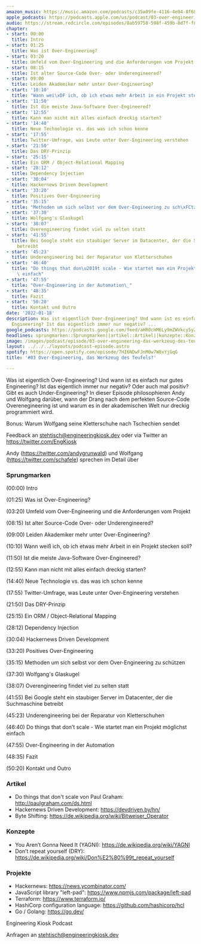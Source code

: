 ```yaml
---
amazon_music: https://music.amazon.com/podcasts/c35a09fe-4116-4e04-8f68-77d61b112e46/episodes/3a1c7cb3-6259-4c47-a129-f93a96345d89/engineering-kiosk-03-over-engineering-das-werkzeug-des-teufels
apple_podcasts: https://podcasts.apple.com/us/podcast/03-over-engineering-das-werkzeug-des-teufels/id1603082924?i=1000548219975
audio: https://stream.redcircle.com/episodes/8ab59758-598f-459b-8d7f-f832ced2b87f/stream.mp3
chapter:
- start: 00:00
  title: Intro
- start: 01:25
  title: Was ist Over-Engineering?
- start: 03:20
  title: Umfeld vom Over-Engineering und die Anforderungen vom Projekt
- start: 08:15
  title: Ist alter Source-Code Over- oder Underengineered?
- start: 09:00
  title: Leiden Akademiker mehr unter Over-Engineering?
- start: '10:10'
  title: "Wann wei\xDF ich, ob ich etwas mehr Arbeit in ein Projekt stecken soll?"
- start: '11:50'
  title: Ist die meiste Java-Software Over-Engineered?
- start: '12:55'
  title: Kann man nicht mit alles einfach dreckig starten?
- start: '14:40'
  title: Neue Technologie vs. das was ich schon kenne
- start: '17:55'
  title: Twitter-Umfrage, was Leute unter Over-Engineering verstehen
- start: '21:50'
  title: Das DRY-Prinzip
- start: '25:15'
  title: Ein ORM / Object-Relational Mapping
- start: '28:12'
  title: Dependency Injection
- start: '30:04'
  title: Hackernews Driven Development
- start: '33:20'
  title: Positives Over-Engineering
- start: '35:15'
  title: "Methoden um sich selbst vor dem Over-Engineering zu sch\xFCtzen"
- start: '37:30'
  title: Wolfgang's Glaskugel
- start: '38:07'
  title: Overengineering findet viel zu selten statt
- start: '41:55'
  title: Bei Google steht ein staubiger Server im Datacenter, der die Suchmaschine
    betreibt
- start: '45:23'
  title: Underengineering bei der Reparatur von Kletterschuhen
- start: '46:40'
  title: "Do things that don\u2019t scale - Wie startet man ein Projekt m\xF6glichst\
    \ einfach"
- start: '47:55'
  title: "Over-Engineering in der Automation\_"
- start: '48:35'
  title: Fazit
- start: '50:20'
  title: Kontakt und Outro
date: '2022-01-18'
description: Was ist eigentlich Over-Engineering? Und wann ist es einfach nur gutes
  Engineering? Ist das eigentlich immer nur negativ? ...
google_podcasts: https://podcasts.google.com/feed/aHR0cHM6Ly9mZWVkcy5yZWRjaXJjbGUuY29tLzBlY2ZkZmQ3LWZkYTEtNGMzZC05NTE1LTQ3NjcyN2Y5ZGY1ZQ/episode/YzI4MzgwODQtNDNlMy00Y2I2LTkwMTMtYTQ4MDQyOWI4NTQ3?sa=X&ved=0CAUQkfYCahcKEwi4xMSxj4L4AhUAAAAAHQAAAAAQNQ
headlines: sprungmarken::Sprungmarken||artikel::Artikel||konzepte::Konzepte||projekte::Projekte
image: /images/podcast/episode/03-over-engineering-das-werkzeug-des-teufels.jpg
layout: ../../../layouts/podcast-episode.astro
spotify: https://open.spotify.com/episode/7HI6NDwFJnM0w7W8xYjGqG
title: '#03 Over-Engineering, das Werkzeug des Teufels?'

---
```


<p class="mb-6 text-base md:text-lg text-coolGray-500">Was ist eigentlich Over-Engineering? Und wann ist es einfach nur gutes Engineering? Ist das eigentlich immer nur negativ? Oder auch mal positiv? Gibt es auch Under-Engineering? In dieser Episode philosophieren Andy und Wolfgang darüber, wann der Drang nach dem perfekten Source-Code Overenegineering ist und warum es in der akademischen Welt nur dreckig programmiert wird.</p><p class="mb-6 text-base md:text-lg text-coolGray-500">Bonus: Warum Wolfgang seine Kletterschuhe nach Tschechien sendet</p><p class="mb-6 text-base md:text-lg text-coolGray-500">Feedback an <a class="underline hover:no-underline" style="text-decoration-line: underline;"href="mailto:stehtisch@engineeringkiosk.dev" rel="nofollow">stehtisch@engineeringkiosk.dev</a> oder via Twitter an <a class="underline hover:no-underline" style="text-decoration-line: underline;"href="https://twitter.com/EngKiosk" rel="nofollow">https://twitter.com/EngKiosk</a></p><p class="mb-6 text-base md:text-lg text-coolGray-500">Andy (<a class="underline hover:no-underline" style="text-decoration-line: underline;"href="https://twitter.com/andygrunwald" rel="nofollow">https://twitter.com/andygrunwald</a>) und Wolfgang (<a class="underline hover:no-underline" style="text-decoration-line: underline;"href="https://twitter.com/schafele" rel="nofollow">https://twitter.com/schafele</a>) sprechen im Detail über</p><h3 class="mb-4 text-2xl md:text-3xl font-semibold text-coolGray-800" id=sprungmarken>Sprungmarken</h3><p class="mb-6 text-base md:text-lg text-coolGray-500">(00:00) Intro</p><p class="mb-6 text-base md:text-lg text-coolGray-500">(01:25) Was ist Over-Engineering?</p><p class="mb-6 text-base md:text-lg text-coolGray-500">(03:20) Umfeld vom Over-Engineering und die Anforderungen vom Projekt</p><p class="mb-6 text-base md:text-lg text-coolGray-500">(08:15) Ist alter Source-Code Over- oder Underengineered?</p><p class="mb-6 text-base md:text-lg text-coolGray-500">(09:00) Leiden Akademiker mehr unter Over-Engineering?</p><p class="mb-6 text-base md:text-lg text-coolGray-500">(10:10) Wann weiß ich, ob ich etwas mehr Arbeit in ein Projekt stecken soll?</p><p class="mb-6 text-base md:text-lg text-coolGray-500">(11:50) Ist die meiste Java-Software Over-Engineered?</p><p class="mb-6 text-base md:text-lg text-coolGray-500">(12:55) Kann man nicht mit alles einfach dreckig starten?</p><p class="mb-6 text-base md:text-lg text-coolGray-500">(14:40) Neue Technologie vs. das was ich schon kenne</p><p class="mb-6 text-base md:text-lg text-coolGray-500">(17:55) Twitter-Umfrage, was Leute unter Over-Engineering verstehen</p><p class="mb-6 text-base md:text-lg text-coolGray-500">(21:50) Das DRY-Prinzip</p><p class="mb-6 text-base md:text-lg text-coolGray-500">(25:15) Ein ORM / Object-Relational Mapping</p><p class="mb-6 text-base md:text-lg text-coolGray-500">(28:12) Dependency Injection</p><p class="mb-6 text-base md:text-lg text-coolGray-500">(30:04) Hackernews Driven Development</p><p class="mb-6 text-base md:text-lg text-coolGray-500">(33:20) Positives Over-Engineering</p><p class="mb-6 text-base md:text-lg text-coolGray-500">(35:15) Methoden um sich selbst vor dem Over-Engineering zu schützen</p><p class="mb-6 text-base md:text-lg text-coolGray-500">(37:30) Wolfgang&#39;s Glaskugel</p><p class="mb-6 text-base md:text-lg text-coolGray-500">(38:07) Overengineering findet viel zu selten statt</p><p class="mb-6 text-base md:text-lg text-coolGray-500">(41:55) Bei Google steht ein staubiger Server im Datacenter, der die Suchmaschine betreibt</p><p class="mb-6 text-base md:text-lg text-coolGray-500">(45:23) Underengineering bei der Reparatur von Kletterschuhen</p><p class="mb-6 text-base md:text-lg text-coolGray-500">(46:40) Do things that don’t scale - Wie startet man ein Projekt möglichst einfach</p><p class="mb-6 text-base md:text-lg text-coolGray-500">(47:55) Over-Engineering in der Automation </p><p class="mb-6 text-base md:text-lg text-coolGray-500">(48:35) Fazit</p><p class="mb-6 text-base md:text-lg text-coolGray-500">(50:20) Kontakt und Outro</p><h3 class="mb-4 text-2xl md:text-3xl font-semibold text-coolGray-800" id=artikel>Artikel</h3><ul class="list-disc px-5 mb-6 md:px-5 text-base md:text-lg text-coolGray-500" style="list-style-type: disc;"><li class="mb-3">Do things that don&#39;t scale von Paul Graham: <a class="underline hover:no-underline" style="text-decoration-line: underline;"href="http://paulgraham.com/ds.html" rel="nofollow">http://paulgraham.com/ds.html</a></li><li class="mb-3">Hackernews Driven Development: <a class="underline hover:no-underline" style="text-decoration-line: underline;"href="https://devdriven.by/hn/" rel="nofollow">https://devdriven.by/hn/</a></li><li class="mb-3">Byte Shifting: <a class="underline hover:no-underline" style="text-decoration-line: underline;"href="https://de.wikipedia.org/wiki/Bitweiser_Operator" rel="nofollow">https://de.wikipedia.org/wiki/Bitweiser_Operator</a></li></ul><h3 class="mb-4 text-2xl md:text-3xl font-semibold text-coolGray-800" id=konzepte>Konzepte</h3><ul class="list-disc px-5 mb-6 md:px-5 text-base md:text-lg text-coolGray-500" style="list-style-type: disc;"><li class="mb-3">You Aren’t Gonna Need It (YAGNI): <a class="underline hover:no-underline" style="text-decoration-line: underline;"href="https://de.wikipedia.org/wiki/YAGNI" rel="nofollow">https://de.wikipedia.org/wiki/YAGNI</a></li><li class="mb-3">Don’t repeat yourself (DRY): <a class="underline hover:no-underline" style="text-decoration-line: underline;"href="https://de.wikipedia.org/wiki/Don%E2%80%99t_repeat_yourself" rel="nofollow">https://de.wikipedia.org/wiki/Don%E2%80%99t_repeat_yourself</a></li></ul><h3 class="mb-4 text-2xl md:text-3xl font-semibold text-coolGray-800" id=projekte>Projekte</h3><ul class="list-disc px-5 mb-6 md:px-5 text-base md:text-lg text-coolGray-500" style="list-style-type: disc;"><li class="mb-3">Hackernews: <a class="underline hover:no-underline" style="text-decoration-line: underline;"href="https://news.ycombinator.com/" rel="nofollow">https://news.ycombinator.com/</a></li><li class="mb-3">JavaScript library &#34;left-pad&#34;: <a class="underline hover:no-underline" style="text-decoration-line: underline;"href="https://www.npmjs.com/package/left-pad" rel="nofollow">https://www.npmjs.com/package/left-pad</a></li><li class="mb-3">Terraform: <a class="underline hover:no-underline" style="text-decoration-line: underline;"href="https://www.terraform.io/" rel="nofollow">https://www.terraform.io/</a></li><li class="mb-3">HashiCorp configuration language: <a class="underline hover:no-underline" style="text-decoration-line: underline;"href="https://github.com/hashicorp/hcl" rel="nofollow">https://github.com/hashicorp/hcl</a></li><li class="mb-3">Go / Golang: <a class="underline hover:no-underline" style="text-decoration-line: underline;"href="https://go.dev/" rel="nofollow">https://go.dev/</a></li></ul><p class="mb-6 text-base md:text-lg text-coolGray-500">Engineering Kiosk Podcast</p><p class="mb-6 text-base md:text-lg text-coolGray-500">Anfragen an <a class="underline hover:no-underline" style="text-decoration-line: underline;"href="mailto:stehtisch@engineeringkiosk.dev" rel="nofollow">stehtisch@engineeringkiosk.dev</a></p>